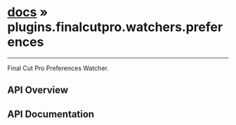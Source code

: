 # [docs](index.md) » plugins.finalcutpro.watchers.preferences
---

Final Cut Pro Preferences Watcher.

## API Overview

## API Documentation


